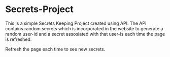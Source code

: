 # Secrets-Project

This is a simple Secrets Keeping Project created using API. The API contains random secrets which is incorporated in the website to generate a random user-id and a secret assosiated with that user-is each time the page is refreshed. 

Refresh the page each time to see new secrets. 
